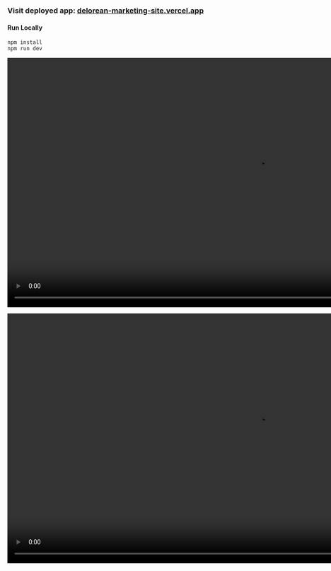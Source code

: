 ### Visit deployed app: [delorean-marketing-site.vercel.app](https://codepen-app.vercel.app/)
#### Run Locally

```
npm install
npm run dev
```

<video alt="Video from Gyazo" width="1128" autoplay muted loop playsinline controls><source src="https://i.gyazo.com/8fb9749542b8901cca69cf2c6ffcb5f9.mp4" type="video/mp4" /></video>

<video alt="Video from Gyazo" width="1130" autoplay muted loop playsinline controls><source src="https://i.gyazo.com/ba9c49de424609cb959fd3f3fa9d7107.mp4" type="video/mp4" /></video>




